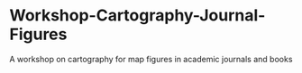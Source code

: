 # Workshop-Cartography-Journal-Figures
A workshop on cartography for map figures in academic journals and books
